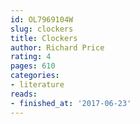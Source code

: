 ```yaml
---
id: OL7969104W
slug: clockers
title: Clockers
author: Richard Price
rating: 4
pages: 610
categories:
- literature
reads:
- finished_at: '2017-06-23'
---
```


